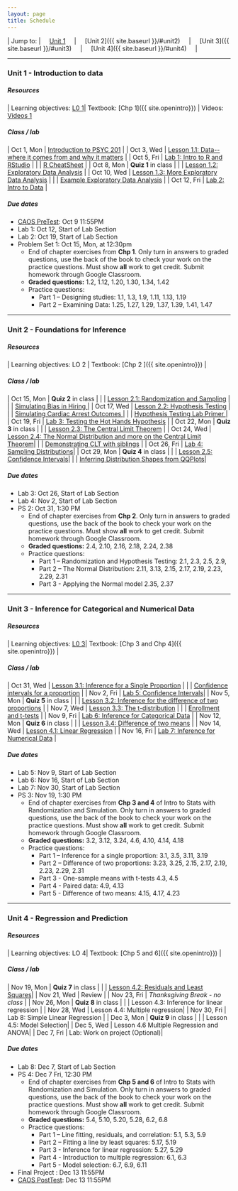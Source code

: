 ```yaml
---
layout: page
title: Schedule
---
```


| Jump to: | &nbsp;&nbsp;&nbsp; [Unit 1]({{site.baseurl}}/#unit1) &nbsp;&nbsp;&nbsp; | &nbsp;&nbsp;&nbsp; [Unit 2]({{ site.baseurl }}/#unit2) &nbsp;&nbsp;&nbsp; | &nbsp;&nbsp;&nbsp; [Unit 3]({{ site.baseurl }}/#unit3) &nbsp;&nbsp;&nbsp; | &nbsp;&nbsp;&nbsp; [Unit 4]({{ site.baseurl }}/#unit4) &nbsp;&nbsp;&nbsp; |

* * *

### <a name="unit1"></a> Unit 1 - Introduction to data

##### Resources

| Learning objectives: [L0 1]({{site.baseurl}}/los/#unit1)| Textbook: [Chp 1]({{ site.openintro}}) | Videos: [Videos 1](https://www.youtube.com/watch?list=PLkIselvEzpM6pZ76FD3NoCvvgkj_p-dE8&v=nEHFF1ADpWE)

##### Class / lab

| Oct 1, Mon  | [Introduction to PSYC 201](post/slides/intro.pdf)                                 |
| Oct 3, Wed  | [Lesson 1.1: Data--where it comes from and why it matters](post/slides/sampling.pdf)   |
| Oct 5, Fri  | [Lab 1: Intro to R and RStudio](post/labs/intro_to_r.html)                          |
|              | [R CheatSheet](post/rmd/r_cheatsheet.Rmd)                                          |
| Oct 8, Mon   |  **Quiz 1** in class                                                               |
|              | [Lesson 1.2: Exploratory Data Analysis](post/slides/eda.pdf)                 |
| Oct 10, Wed   | [Lesson 1.3: More Exploratory Data Analysis](post/slides/more_eda.pdf)          |
|              | [Example Exploratory Data Analysis](post/rmd/eda.Rmd) |
| Oct 12, Fri   | [Lab 2: Intro to Data](post/labs/intro_to_data.html)                               |

##### Due dates

* [CAOS PreTest](https://apps3.cehd.umn.edu/artist/user/scale_select.html): Oct 9 11:55PM
* Lab 1: Oct 12, Start of Lab Section
* Lab 2: Oct 19, Start of Lab Section
* Problem Set 1: Oct 15, Mon, at 12:30pm
  * End of chapter exercises from **Chp 1**. Only turn in answers to graded questions,
  use the back of the book to check your work on the practice questions. Must show
  **all** work to get credit. Submit homework through Google Classroom.
  * **Graded questions:** 1.2, 1.12, 1.20, 1.30, 1.34, 1.42
  * Practice questions:
      + Part 1 – Designing studies: 1.1, 1.3, 1.9, 1.11, 1.13, 1.19
      + Part 2 – Examining Data: 1.25, 1.27, 1.29, 1.37, 1.39, 1.41, 1.47

* * *

### <a name="unit2"></a> Unit 2 - Foundations for Inference

##### Resources

| Learning objectives: LO 2 | Textbook: [Chp 2 ]({{ site.openintro}}) |

##### Class / lab

| Oct 15, Mon  |  **Quiz 2** in class |
|             | [Lesson 2.1: Randomization and Sampling](post/slides/randomization.pdf) |
|             | [Simulating Bias in Hiring ](post/rmd/gender.Rmd) |
| Oct 17, Wed | [Lesson 2.2: Hypothesis Testing](post/slides/hypothesis_testing.pdf) |
|             | [Simulating Cardiac Arrest Outcomes ](post/rmd/cardiac.Rmd) |
|             | [Hypothesis Testing Lab Primer ](post/slides/lab_primer.pdf) |
| Oct 19, Fri | [Lab 3: Testing the Hot Hands Hypothesis](post/labs/hypothesis_testing.html) |
| Oct 22, Mon | **Quiz 3** in class |
|             | [Lesson 2.3: The Central Limit Theorem](post/slides/clt.pdf) |
| Oct 24, Wed | [Lesson 2.4: The Normal Distribution and more on the Central Limit Theorem](post/slides/normal.pdf)|
|             | [Demonstrating CLT with siblings](post/rmd/siblings.Rmd)    |
| Oct 26, Fri | [Lab 4: Sampling Distributions](post/labs/sampling_distributions.html)|
| Oct 29, Mon | **Quiz 4** in class |
|             | [Lesson 2.5: Confidence Intervals](post/slides/confidence_intervals.pdf)|
|             | [Inferring Distribution Shapes from QQPlots](post/rmd/qqplots.Rmd)|

##### Due dates

* Lab 3: Oct 26, Start of Lab Section
* Lab 4: Nov 2, Start of Lab Section
* PS 2: Oct 31, 1:30 PM
  * End of chapter exercises from **Chp 2**. Only turn in answers to graded questions,
  use the back of the book to check your work on the practice questions. Must show
  **all** work to get credit. Submit homework through Google Classroom.
  * **Graded questions:**  2.4, 2.10, 2.16, 2.18, 2.24, 2.38
  * Practice questions:
      + Part 1 – Randomization and Hypothesis Testing: 2.1, 2.3, 2.5, 2.9,
      + Part 2 – The Normal Distribution: 2.11, 3.13, 2.15, 2.17, 2.19, 2.23, 2.29, 2.31
      + Part 3 - Applying the Normal model 2.35, 2.37

* * *

### <a name="unit3"></a> Unit 3 - Inference for Categorical and Numerical Data

##### Resources

| Learning objectives: [L0 3]({{site.baseurl}}/los/#unit3)| Textbook: [Chp 3 and Chp 4]({{ site.openintro}}) |

##### Class / lab

| Oct 31, Wed | [Lesson 3.1: Inference for a Single Proportion](post/slides/inference_proportion.pdf) |
|             | [Confidence intervals for a proportion](post/rmd/one_prop_clt.Rmd) |
| Nov 2, Fri | [Lab 5: Confidence Intervals](post/labs/confidence_intervals.html)|
| Nov 5, Mon | **Quiz 5** in class |
|            | [Lesson 3.2: Inference for the difference of two proportions](post/slides/prop_diff.pdf) |
| Nov 7, Wed | [Lesson 3.3: The t-distribution](post/slides/t.pdf) |
|            | [Enrollment and t-tests](post/rmd/enrollment.Rmd) |
| Nov 9, Fri  | [Lab 6: Inference for Categorical Data](post/labs/inf_for_categorical_data.html) |
| Nov 12, Mon | **Quiz 6** in class |
|             | [Lesson 3.4: Difference of two means](post/slides/diff_means.pdf) |
| Nov 14, Wed | [Lesson 4.1: Linear Regression](post/slides/regression.pdf) |
| Nov 16, Fri |  [Lab 7: Inference for Numerical Data](post/labs/inf_for_numerical_data.html) |

##### Due dates

* Lab 5: Nov 9, Start of Lab Section
* Lab 6: Nov 16, Start of Lab Section
* Lab 7: Nov 30, Start of Lab Section
* PS 3: Nov 19, 1:30 PM
  * End of chapter exercises from **Chp 3 and 4** of Intro to Stats with Randomization and Simulation. Only turn in answers to graded questions, use the back of the book to check your work on the practice questions. Must show **all** work to get credit. Submit homework through Google Classroom.
  * **Graded questions:** 3.2, 3.12, 3.24, 4.6, 4.10, 4.14, 4.18
  * Practice questions:
      + Part 1 – Inference for a single proportion: 3.1, 3.5, 3.11, 3.19
      + Part 2 – Difference of two proportions: 3.23, 3.25, 2.15, 2.17, 2.19, 2.23, 2.29, 2.31
      + Part 3 - One-sample means with t-tests 4.3, 4.5
      + Part 4 - Paired data: 4.9, 4.13
      + Part 5 - Difference of two means: 4.15, 4.17, 4.23


* * *

### <a name="unit4"></a> Unit 4 - Regression and Prediction

##### Resources

| Learning objectives: LO 4| Textbook: [Chp 5 and 6]({{ site.openintro}}) |

##### Class / lab

| Nov 19, Mon | **Quiz 7** in class |
|             | [Lesson 4.2: Residuals and Least Squares](post/slides/residuals.pdf)|
| Nov 21, Wed | Review |
| Nov 23, Fri | *Thanksgiving Break - no class* |
| Nov 26, Mon | **Quiz 8** in class |
|             | Lesson 4.3: Inference for linear regression |
| Nov 28, Wed | Lesson 4.4: Multiple regression|
| Nov 30, Fri | Lab 8: Simple Linear Regression |
| Dec 3, Mon | **Quiz 9** in class |
|             | Lesson 4.5: Model Selection|
| Dec 5, Wed | Lesson 4.6 Multiple Regression and ANOVA|
| Dec 7, Fri  | Lab: Work on project (Optional)|

##### Due dates
* Lab 8: Dec 7, Start of Lab Section
* PS 4: Dec 7 Fri, 12:30 PM
   * End of chapter exercises from **Chp 5 and 6** of Intro to Stats with Randomization and Simulation. Only turn in answers to graded questions, use the back of the book to check your work on the practice questions. Must show **all** work to get credit. Submit homework through Google Classroom.
  * **Graded questions:** 5.4, 5.10, 5.20, 5.28, 6.2, 6.8
  * Practice questions:
      + Part 1 – Line fitting, residuals, and correlation: 5.1, 5.3, 5.9
      + Part 2 – Fitting a line by least squares: 5.17, 5.19
      + Part 3 - Inference for linear regression: 5.27, 5.29
      + Part 4 - Introduction to multiple regression: 6.1, 6.3
      + Part 5 - Model selection: 6.7, 6.9, 6.11
* Final Project : Dec 13 11:55PM
* [CAOS PostTest](https://apps3.cehd.umn.edu/artist/user/scale_select.html): Dec 13 11:55PM
